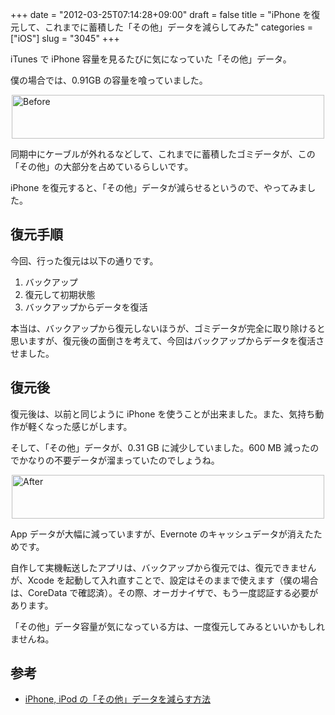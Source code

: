 +++
date = "2012-03-25T07:14:28+09:00"
draft = false
title = "iPhone を復元して、これまでに蓄積した「その他」データを減らしてみた"
categories = ["iOS"]
slug = "3045"
+++

iTunes で iPhone 容量を見るたびに気になっていた「その他」データ。

僕の場合では、0.91GB の容量を喰っていました。

<img style="display:block; margin-left:auto; margin-right:auto;" src="/images/2012/03/before.png" alt="Before" title="before.png" border="0" width="500" height="70" />

同期中にケーブルが外れるなどして、これまでに蓄積したゴミデータが、この「その他」の大部分を占めているらしいです。

iPhone を復元すると、「その他」データが減らせるというので、やってみました。

<h2>復元手順</h2>

今回、行った復元は以下の通りです。

<ol><li>バックアップ</li>
<li>復元して初期状態</li>
<li>バックアップからデータを復活</li></ol>

本当は、バックアップから復元しないほうが、ゴミデータが完全に取り除けると思いますが、復元後の面倒さを考えて、今回はバックアップからデータを復活させました。

<h2>復元後</h2>

復元後は、以前と同じように iPhone を使うことが出来ました。また、気持ち動作が軽くなった感じがします。

そして、「その他」データが、0.31 GB に減少していました。600 MB 減ったのでかなりの不要データが溜まっていたのでしょうね。

<img style="display:block; margin-left:auto; margin-right:auto;" src="/images/2012/03/after.png" alt="After" title="after.png" border="0" width="500" height="70" />

App データが大幅に減っていますが、Evernote のキャッシュデータが消えたためです。

自作して実機転送したアプリは、バックアップから復元では、復元できませんが、Xcode を起動して入れ直すことで、設定はそのままで使えます（僕の場合は、CoreData で確認済）。その際、オーガナイザで、もう一度認証する必要があります。

「その他」データ容量が気になっている方は、一度復元してみるといいかもしれませんね。

<h2>参考</h2>

<ul><li><a href="http://blog.sunaorex.com/?p=132" target="_blank">iPhone, iPod の「その他」データを減らす方法</a></li></ul>
